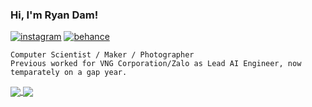 ### Hi, I'm Ryan Dam!

[![instagram](https://img.shields.io/badge/Instagram-E4405F?style=for-the-badge&logo=instagram&logoColor=white)](https://www.instagram.com/ryan.dam/)
[![behance](https://img.shields.io/badge/Printables-053eff?style=for-the-badge&logo=printables&logoColor=white)](https://www.printables.com/@ryandam)

```
Computer Scientist / Maker / Photographer
Previous worked for VNG Corporation/Zalo as Lead AI Engineer, now temparately on a gap year. 
```

<a href="#">
  <img align="center" src="https://github-readme-stats.vercel.app/api?username=ryandam&show_icons=true&hide_title=true&hide_border=true">
</a>
<a href="#">
  <img align="center" src="https://github-readme-stats.vercel.app/api/top-langs/?username=ryandam&langs_count=8&hide=javascript,html,css&theme=graywhite&layout=compact&custom_title=Languages&card_width=260">
</a>
